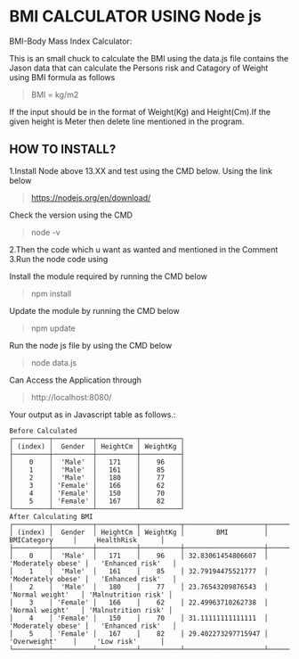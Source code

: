 # BMI CALCULATOR USING Node js

BMI-Body Mass Index Calculator:

This is an small chuck to calculate the BMI using the  data.js file contains the Jason data that can calculate the Persons risk and Catagory of Weight using BMI formula as follows

> BMI = kg/m2

If the input should be in the format of Weight(Kg) and Height(Cm).If the given height is Meter then delete line mentioned in the program.
 

## HOW TO INSTALL?

1.Install Node above 13.XX and test using the CMD below.
   Using the link below
   
  >https://nodejs.org/en/download/
   
   Check the version using the CMD
   
   >node -v

2.Then the code which u want as wanted and mentioned in the Comment
3.Run the node code using

Install the module required by running the CMD below

>npm install

Update the module by running the CMD below

>npm update   

Run the node js file by using the CMD below

>node data.js


Can Access the Application through

>http://localhost:8080/


Your output as in Javascript table as follows.:
```
Before Calculated
┌─────────┬──────────┬──────────┬──────────┐
│ (index) │  Gender  │ HeightCm │ WeightKg │
├─────────┼──────────┼──────────┼──────────┤
│    0    │  'Male'  │   171    │    96    │
│    1    │  'Male'  │   161    │    85    │
│    2    │  'Male'  │   180    │    77    │
│    3    │ 'Female' │   166    │    62    │
│    4    │ 'Female' │   150    │    70    │
│    5    │ 'Female' │   167    │    82    │
└─────────┴──────────┴──────────┴──────────┘
After Calculating BMI
┌─────────┬──────────┬──────────┬──────────┬────────────────────┬────────────────────┬─────────────────────┐
│ (index) │  Gender  │ HeightCm │ WeightKg │        BMI         │    BMICategory     │     HealthRisk      │
├─────────┼──────────┼──────────┼──────────┼────────────────────┼────────────────────┼─────────────────────┤
│    0    │  'Male'  │   171    │    96    │ 32.83061454806607  │ 'Moderately obese' │   'Enhanced risk'   │
│    1    │  'Male'  │   161    │    85    │ 32.79194475521777  │ 'Moderately obese' │   'Enhanced risk'   │
│    2    │  'Male'  │   180    │    77    │ 23.76543209876543  │  'Normal weight'   │ 'Malnutrition risk' │
│    3    │ 'Female' │   166    │    62    │ 22.49963710262738  │  'Normal weight'   │ 'Malnutrition risk' │
│    4    │ 'Female' │   150    │    70    │ 31.11111111111111  │ 'Moderately obese' │   'Enhanced risk'   │
│    5    │ 'Female' │   167    │    82    │ 29.402273297715947 │    'Overweight'    │     'Low risk'      │
└─────────┴──────────┴──────────┴──────────┴────────────────────┴────────────────────┴─────────────────────┘
```
